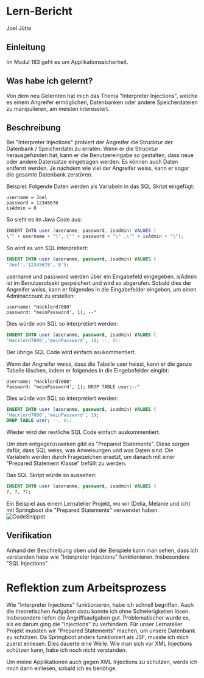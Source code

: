 # Lern-Bericht
Joel Jütte

## Einleitung
Im Modul 183 geht es um Applikationssicherheit.

## Was habe ich gelernt?
Von dem neu Gelernten hat mich das Thema "Interpreter Injections", welche es einem Angreifer ermöglichen, Datenbanken oder andere Speicherdateien zu manipulieren, am meisten interessiert. 

## Beschreibung
Bei "Interpreter Injections" probiert der Angreifer die Strucktur der Datenbank / Speicherdatei zu erraten. Wenn er die Strucktur herausgefunden hat, kann er die Benutzereingabe so gestalten, dass neue oder andere Datensätze eingetragen werden. Es können auch Daten entfernt werden. Je nachdem wie viel der Angreifer weiss, kann er sogar die gesamte Datenbank zerstören. 

Beispiel: Folgende Daten werden als Variabeln in das SQL Skript eingefügt:

```
username = Joel
password = 12345678
isAdmin = 0
```

So sieht es im Java Code aus:

```Java
INSERT INTO user (useranme, password, isadmin) VALUES (
\"" + username + "\", \"" + password + "\" ,\"" + isAdmin + "\");
```

So wird es von SQL interpretiert:

```SQL
INSERT INTO user (useranme, password, isadmin) VALUES (
'Joel','12345678','0');
```

username und password werden über ein Eingabefeld eingegeben. isAdmin ist im Benutzerobjekt gespeichert und wird so abgerufen. Sobald dies der Angreifer weiss, kann er folgendes in die Eingabefelder eingeben, um einen Adminaccount zu erstellen:

```
username: "Hacklord7000"
password: "meinPassword', 1); --"
```

Dies würde von SQL so interpretiert werden:

```SQL
INSERT INTO user (useranme, password, isadmin) VALUES (
'Hacklord7000','meinPassword', 1); --, 0);
```

Der übrige SQL Code wird einfach asukommentiert. 

Wenn der Angreifer weiss, dass die Tabelle user heisst, kann er die ganze Tabelle löschen, indem er folgendes in die Eingebefelder eingibt: 

```
Username: "Hacklord7000"
Password: "meinPassword', 1); DROP TABLE user;--"
```

Dies würde von SQL so interpretiert werden:

```SQL
INSERT INTO user (useranme, password, isadmin) VALUES (
'Hacklord7000','meinPassword', 1);
DROP TABLE user; --, 0);
```

Wieder wird der restliche SQL Code einfach auskommentiert.

Um dem entgegenzuwirken gibt es "Prepared Statements". Diese sorgen dafür, dass SQL weiss, was Anweisungen und was Daten sind. Die Variabeln werden durch Fragezeichen ersetzt, um danach mit einer "Prepared Statement Klasse" befüllt zu werden. 

Das SQL Skript würde so aussehen:

```SQL
INSERT INTO user (useranme, password, isadmin) VALUES (
?, ?, ?);
```

Ein Beispiel aus einem Lernatelier Projekt, wo wir (Delia, Melanie und ich) mit Springboot die "Prepared Statements" verwendet haben. 
![CodeSnippet](https://user-images.githubusercontent.com/69578012/207329824-1b1b535a-6257-4ccd-90de-b6630fd01676.png)

## Verifikation
Anhand der Beschreibung oben und der Beispiele kann man sehen, dass ich verstanden habe wie "Interpreter Injections" funktionieren. Insbesondere "SQL Injections". 

# Reflektion zum Arbeitsprozess
Wie "Interpreter Injections" funktionieren, habe ich schnell begriffen. Auch die theoretischen Aufgaben dazu konnte ich ohne Schwierigkeiten lösen. Insbesondere liefen die Angriffsaufgaben gut. Problematischer wurde es, als es darum ging die "Injections" zu verhindern. Für unser Lernatelier Projekt mussten wir "Prepared Statements" machen, um unsere Datenbank zu schützen. Da Springboot anders funktioniert als JSF, musste ich mich zuerst einlesen. Dies dauerte eine Weile. Wie man sich vor XML Injections schützen kann, habe ich noch nicht verstanden. 


Um meine Applikationen auch gegen XML Injections zu schützen, werde ich mich darin einlesen, sobald ich es benötige. 
